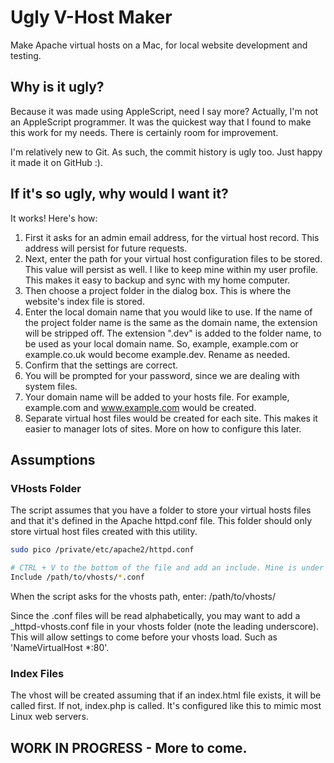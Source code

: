 Ugly V-Host Maker
=================

Make Apache virtual hosts on a Mac, for local website development and testing.

## Why is it ugly?
Because it was made using AppleScript, need I say more? Actually, I'm not an AppleScript programmer. It was the quickest way that I found to make this work for my needs. There is certainly room for improvement.

I'm relatively new to Git. As such, the commit history is ugly too. Just happy it made it on GitHub :).

## If it's so ugly, why would I want it?
It works! Here's how:
1. First it asks for an admin email address, for the virtual host record. This address will persist for future requests.
2. Next, enter the path for your virtual host configuration files to be stored. This value will persist as well. I like to keep mine within my user profile. This makes it easy to backup and sync with my home computer.
3. Then choose a project folder in the dialog box. This is where the website's index file is stored.
4. Enter the local domain name that you would like to use. If the name of the project folder name is the same as the domain name, the extension will be stripped off. The extension ".dev" is added to the folder name, to be used as your local domain name. So, example, example.com or example.co.uk would become example.dev. Rename as needed.
5. Confirm that the settings are correct.
6. You will be prompted for your password, since we are dealing with system files.
7. Your domain name will be added to your hosts file. For example, example.com and www.example.com would be created.
8. Separate virtual host files would be created for each site. This makes it easier to manager lots of sites. More on how to configure this later.

## Assumptions

### VHosts Folder
The script assumes that you have a folder to store your virtual hosts files and that it's defined in the Apache httpd.conf file. This folder should only store virtual host files created with this utility.
```sh
sudo pico /private/etc/apache2/httpd.conf

# CTRL + V to the bottom of the file and add an include. Mine is under the 'Virtual hosts' section.
Include /path/to/vhosts/*.conf
```
When the script asks for the vhosts path, enter: /path/to/vhosts/

Since the .conf files will be read alphabetically, you may want to add a _httpd-vhosts.conf file in your vhosts folder (note the leading underscore). This will allow settings to come before your vhosts load. Such as 'NameVirtualHost *:80'.

### Index Files
The vhost will be created assuming that if an index.html file exists, it will be called first. If not, index.php is called. It's configured like this to mimic most Linux web servers.

## WORK IN PROGRESS - More to come.

